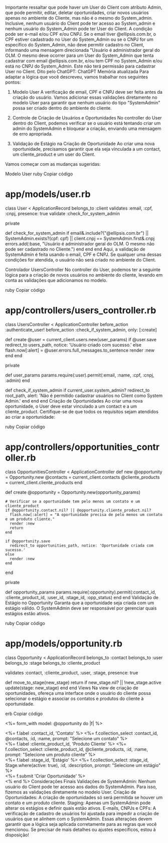 Importante ressaltar que pode haver um User do Client com atributo Admin, que pode permitir, editar, deletar oportunidades, criar novos usuários apenas no ambiente do Cliente, mas não é o mesmo do System_admin. Inclusive, nenhum usuário do Client pode ter acesso ao System_admin e nenhum usuário do System_Admin pode ter User do Client. A condição pode ser e-mail e/ou CPF e/ou CNPJ. Se o email tiver @ellipsis.com.br, o CPF estiver cadastrado no User do System_Admin ou se o CNPJ for um específico do System_Admin, não deve permitir cadastro no Client, informando uma mensagem direcionada "Usuário é administrador geral do OLM. O mesmo deve ocorrer para um User do System_Admin que tenta cadastrar com email @ellipsis.com.br, e/ou tem CPF no System_Admin e/ou está no CNPJ do System_Admin. Este não terá permissão para cadastrar User no Client.
Dito pelo ChatGPT:
ChatGPT
Memória atualizada
Para adaptar a lógica que você descreveu, vamos trabalhar nos seguintes pontos:

1. Modelo User
A verificação de email, CPF e CNPJ deve ser feita antes da criação do usuário. Vamos adicionar essas validações diretamente no modelo User para garantir que nenhum usuário do tipo "SystemAdmin" possa ser criado dentro do ambiente do cliente.

2. Controle de Criação de Usuários e Oportunidades
No controller do User dentro do Client, podemos verificar se o usuário está tentando criar um admin do SystemAdmin e bloquear a criação, enviando uma mensagem de erro apropriada.

3. Validação de Estágio na Criação de Oportunidade
Ao criar uma nova oportunidade, precisamos garantir que ela seja vinculada a um contact, um cliente_product e um user do Client.

Vamos começar com as mudanças sugeridas:

Modelo User
ruby
Copiar código
# app/models/user.rb
class User < ApplicationRecord
  belongs_to :client
  validates :email, :cpf, :cnpj, presence: true
  validate :check_for_system_admin

  private

  def check_for_system_admin
    if email&.include?("@ellipsis.com.br") || SystemAdmin.exists?(cpf: cpf) || client.cnpj == SystemAdmin.first&.cnpj
      errors.add(:base, "Usuário é administrador geral do OLM. O mesmo não pode ser cadastrado no Cliente.")
    end
  end
end
Aqui, a validação de SystemAdmin é feita usando o email, CPF e CNPJ. Se qualquer uma dessas condições for atendida, o usuário não será criado no ambiente do Client.

Controlador UsersController
No controller do User, podemos ter a seguinte lógica para a criação de novos usuários no ambiente do cliente, levando em conta as validações que adicionamos no modelo.

ruby
Copiar código
# app/controllers/users_controller.rb
class UsersController < ApplicationController
  before_action :authenticate_user!
  before_action :check_if_system_admin, only: [:create]

  def create
    @user = current_client.users.new(user_params)
    if @user.save
      redirect_to users_path, notice: 'Usuário criado com sucesso.'
    else
      flash.now[:alert] = @user.errors.full_messages.to_sentence
      render :new
    end
  end

  private

  def user_params
    params.require(:user).permit(:email, :name, :cpf, :cnpj, :admin)
  end

  def check_if_system_admin
    if current_user.system_admin?
      redirect_to root_path, alert: 'Não é permitido cadastrar usuários no Client como System Admin.'
    end
  end
end
Criação de Oportunidades
Ao criar uma nova oportunidade, o User deve estar vinculado a um contact e a um cliente_product. Certifique-se de que todos os requisitos sejam atendidos ao criar a oportunidade:

ruby
Copiar código
# app/controllers/opportunities_controller.rb
class OpportunitiesController < ApplicationController
  def new
    @opportunity = Opportunity.new
    @contacts = current_client.contacts
    @cliente_products = current_client.cliente_products
  end

  def create
    @opportunity = Opportunity.new(opportunity_params)
    
    # Verificar se a oportunidade tem pelo menos um contato e um cliente_product
    if @opportunity.contact.nil? || @opportunity.cliente_product.nil?
      flash.now[:alert] = "A oportunidade precisa de pelo menos um contato e um produto cliente."
      render :new
      return
    end

    if @opportunity.save
      redirect_to opportunities_path, notice: 'Oportunidade criada com sucesso.'
    else
      render :new
    end
  end

  private

  def opportunity_params
    params.require(:opportunity).permit(:contact_id, :cliente_product_id, :user_id, :stage_id, :opp_status)
  end
end
Validação de Estágio no Opportunity
Garanta que a oportunidade seja criada com um estágio válido. O SystemAdmin deve ser responsável por gerenciar quais estágios estão ativos.

ruby
Copiar código
# app/models/opportunity.rb
class Opportunity < ApplicationRecord
  belongs_to :contact
  belongs_to :user
  belongs_to :stage
  belongs_to :cliente_product

  validates :contact, :cliente_product, :user, :stage, presence: true

  def move_to_stage(new_stage)
    return if new_stage.nil? || !new_stage.active
    update(stage: new_stage)
  end
end
Views
Na view de criação de oportunidades, ofereça uma interface onde o usuário do cliente possa selecionar o estágio e associar os contatos e produtos do cliente à oportunidade.

erb
Copiar código
<!-- app/views/opportunities/new.html.erb -->
<%= form_with model: @opportunity do |f| %>
  <div>
    <%= f.label :contact_id, 'Contato' %>
    <%= f.collection_select :contact_id, @contacts, :id, :name, prompt: "Selecione um contato" %>
  </div>

  <div>
    <%= f.label :cliente_product_id, 'Produto Cliente' %>
    <%= f.collection_select :cliente_product_id, @cliente_products, :id, :name, prompt: "Selecione um produto cliente" %>
  </div>

  <div>
    <%= f.label :stage_id, 'Estágio' %>
    <%= f.collection_select :stage_id, Stage.where(active: true), :id, :description, prompt: "Selecione um estágio" %>
  </div>

  <div>
    <%= f.submit 'Criar Oportunidade' %>
  </div>
<% end %>
Considerações Finais
Validações de SystemAdmin: Nenhum usuário do Client pode ter acesso aos dados do SystemAdmin. Para isso, fizemos as validações diretamente no modelo User.
Criação de Oportunidades: A criação de oportunidades só será permitida se houver um contato e um produto cliente.
Staging: Apenas um SystemAdmin pode alterar os estágios e definir quais estão ativos.
E-mails, CNPJs e CPFs: A verificação de cadastro de usuários foi ajustada para impedir a criação de usuários que se alinhem com o SystemAdmin.
Essas alterações devem garantir que a lógica seja aplicada corretamente para as regras que você mencionou. Se precisar de mais detalhes ou ajustes específicos, estou à disposição!